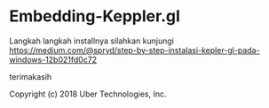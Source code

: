 # Embedding-Keppler.gl
Langkah langkah installnya silahkan kunjungi https://medium.com/@spryd/step-by-step-instalasi-kepler-gl-pada-windows-12b021fd0c72

terimakasih

Copyright (c) 2018 Uber Technologies, Inc.
